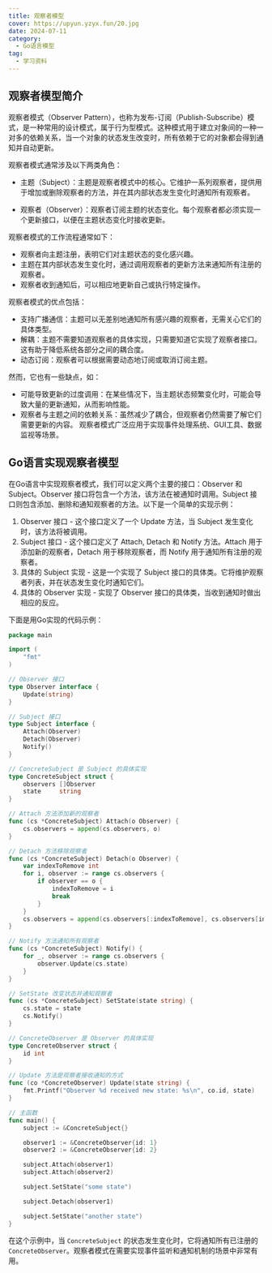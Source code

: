 ```yaml
---
title: 观察者模型
cover: https://upyun.yzyx.fun/20.jpg
date: 2024-07-11
category:
  - Go语言模型
tag:
  - 学习资料
---
```


<!-- more -->
## 观察者模型简介

观察者模式（Observer Pattern），也称为发布-订阅（Publish-Subscribe）模式，是一种常用的设计模式，属于行为型模式。这种模式用于建立对象间的一种一对多的依赖关系，当一个对象的状态发生改变时，所有依赖于它的对象都会得到通知并自动更新。

观察者模式通常涉及以下两类角色：

- 主题（Subject）：主题是观察者模式中的核心。它维护一系列观察者，提供用于增加或删除观察者的方法，并在其内部状态发生变化时通知所有观察者。

- 观察者（Observer）：观察者订阅主题的状态变化。每个观察者都必须实现一个更新接口，以便在主题状态变化时接收更新。

观察者模式的工作流程通常如下：

- 观察者向主题注册，表明它们对主题状态的变化感兴趣。
- 主题在其内部状态发生变化时，通过调用观察者的更新方法来通知所有注册的观察者。
-  观察者收到通知后，可以相应地更新自己或执行特定操作。

观察者模式的优点包括：

- 支持广播通信：主题可以无差别地通知所有感兴趣的观察者，无需关心它们的具体类型。
- 解耦：主题不需要知道观察者的具体实现，只需要知道它实现了观察者接口。这有助于降低系统各部分之间的耦合度。
- 动态订阅：观察者可以根据需要动态地订阅或取消订阅主题。

然而，它也有一些缺点，如：

- 可能导致更新的过度调用：在某些情况下，当主题状态频繁变化时，可能会导致大量的更新通知，从而影响性能。
- 观察者与主题之间的依赖关系：虽然减少了耦合，但观察者仍然需要了解它们需要更新的内容。
  观察者模式广泛应用于实现事件处理系统、GUI工具、数据监视等场景。

## Go语言实现观察者模型

在Go语言中实现观察者模式，我们可以定义两个主要的接口：Observer 和 Subject。Observer 接口将包含一个方法，该方法在被通知时调用。Subject 接口则包含添加、删除和通知观察者的方法。以下是一个简单的实现示例：

1. Observer 接口 - 这个接口定义了一个 Update 方法，当 Subject 发生变化时，该方法将被调用。
2. Subject 接口 - 这个接口定义了 Attach, Detach 和 Notify 方法。Attach 用于添加新的观察者，Detach 用于移除观察者，而 Notify 用于通知所有注册的观察者。
3. 具体的 Subject 实现 - 这是一个实现了 Subject 接口的具体类。它将维护观察者列表，并在状态发生变化时通知它们。
4. 具体的 Observer 实现 - 实现了 Observer 接口的具体类，当收到通知时做出相应的反应。

下面是用Go实现的代码示例：

```go
package main

import (
	"fmt"
)

// Observer 接口
type Observer interface {
	Update(string)
}

// Subject 接口
type Subject interface {
	Attach(Observer)
	Detach(Observer)
	Notify()
}

// ConcreteSubject 是 Subject 的具体实现
type ConcreteSubject struct {
	observers []Observer
	state     string
}

// Attach 方法添加新的观察者
func (cs *ConcreteSubject) Attach(o Observer) {
	cs.observers = append(cs.observers, o)
}

// Detach 方法移除观察者
func (cs *ConcreteSubject) Detach(o Observer) {
	var indexToRemove int
	for i, observer := range cs.observers {
		if observer == o {
			indexToRemove = i
			break
		}
	}
	cs.observers = append(cs.observers[:indexToRemove], cs.observers[indexToRemove+1:]...)
}

// Notify 方法通知所有观察者
func (cs *ConcreteSubject) Notify() {
	for _, observer := range cs.observers {
		observer.Update(cs.state)
	}
}

// SetState 改变状态并通知观察者
func (cs *ConcreteSubject) SetState(state string) {
	cs.state = state
	cs.Notify()
}

// ConcreteObserver 是 Observer 的具体实现
type ConcreteObserver struct {
	id int
}

// Update 方法是观察者接收通知的方式
func (co *ConcreteObserver) Update(state string) {
	fmt.Printf("Observer %d received new state: %s\n", co.id, state)
}

// 主函数
func main() {
	subject := &ConcreteSubject{}

	observer1 := &ConcreteObserver{id: 1}
	observer2 := &ConcreteObserver{id: 2}

	subject.Attach(observer1)
	subject.Attach(observer2)

	subject.SetState("some state")

	subject.Detach(observer1)

	subject.SetState("another state")
}
```

在这个示例中，当 `ConcreteSubject` 的状态发生变化时，它将通知所有已注册的 `ConcreteObserver`。观察者模式在需要实现事件监听和通知机制的场景中非常有用。



